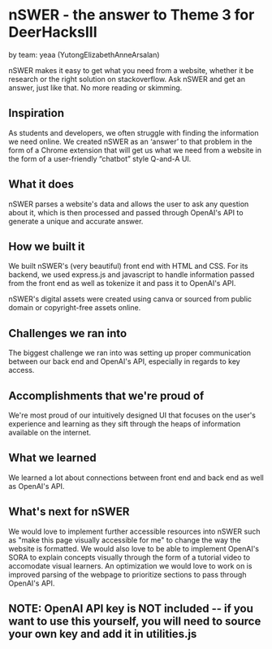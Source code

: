 # nSWER - the answer to Theme 3 for DeerHacksIII
by team: yeaa (YutongElizabethAnneArsalan)

 nSWER makes it easy to get what you need from a website, whether it be research or the right solution on stackoverflow. Ask nSWER and get an answer, just like that. No more reading or skimming.

## Inspiration
As students and developers, we often struggle with finding the information we need online. We created nSWER as an ‘answer’ to that problem in the form of a Chrome extension that will get us what we need from a website in the form of a user-friendly “chatbot” style Q-and-A UI.

## What it does
nSWER parses a website's data and allows the user to ask any question about it, which is then processed and passed through OpenAI's API to generate a unique and accurate answer.

## How we built it
We built nSWER's (very beautiful) front end with HTML and CSS. For its backend, we used express.js and javascript to handle information passed from the front end as well as tokenize it and pass it to OpenAI's API.

nSWER's digital assets were created using canva or sourced from public domain or copyright-free assets online.

## Challenges we ran into
The biggest challenge we ran into was setting up proper communication between our back end and OpenAI's API, especially in regards to key access.

## Accomplishments that we're proud of
We're most proud of our intuitively designed UI that focuses on the user's experience and learning as they sift through the heaps of information available on the internet.

## What we learned
We learned a lot about connections between front end and back end as well as OpenAI's API.

## What's next for nSWER
We would love to implement further accessible resources into nSWER such as "make this page visually accessible for me" to change the way the website is formatted. We would also love to be able to implement OpenAI's SORA to explain concepts visually through the form of a tutorial video to accomodate visual learners. An optimization we would love to work on is improved parsing of the webpage to prioritize sections to pass through OpenAI's API.

## NOTE: OpenAI API key is NOT included -- if you want to use this yourself, you will need to source your own key and add it in utilities.js
